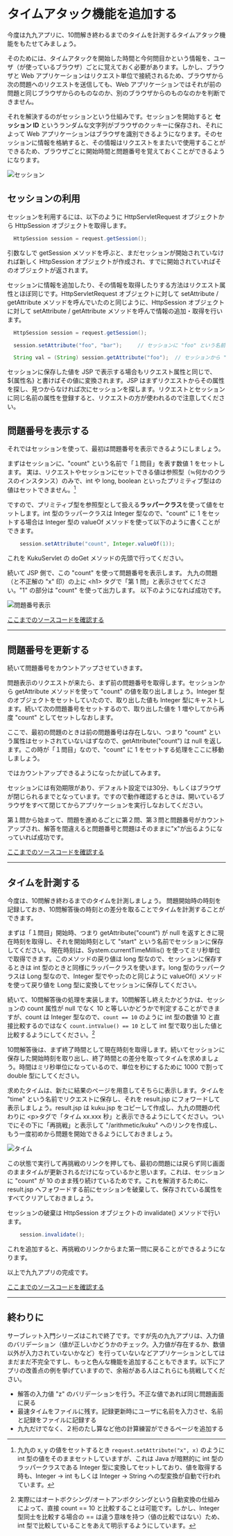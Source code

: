 # タイムアタック機能を追加する

今度は九九アプリに、10問解き終わるまでのタイムを計測するタイムアタック機能をもたせてみましょう。

そのためには、タイムアタックを開始した時間と今何問目かという情報を、ユーザ（が使っているブラウザ）ごとに覚えておく必要があります。しかし、ブラウザと Web アプリケーションはリクエスト単位で接続されるため、ブラウザから次の問題へのリクエストを送信しても、Web アプリケーションではそれが前の問題と同じブラウザからのものなのか、別のブラウザからのものなのかを判断できません。

それを解決するのがセッションという仕組みです。セッションを開始すると **セッション ID** というランダムな文字列がブラウザのクッキーに保存され、それによって Web アプリケーションはブラウザを識別できるようになります。そのセッションに情報を格納すると、その情報はリクエストをまたいで使用することができるため、ブラウザごとに開始時間と問題番号を覚えておくことができるようになります。

![セッション](img/%E3%82%BB%E3%83%83%E3%82%B7%E3%83%A7%E3%83%B3.png)

## セッションの利用

セッションを利用するには、以下のように HttpServletRequest オブジェクトから HttpSession オブジェクトを取得します。

```java
  HttpSession session = request.getSession();
```

引数なしで getSession メソッドを呼ぶと、まだセッションが開始されていなければ新しく HttpSession オブジェクトが作成され、すでに開始されていればそのオブジェクトが返されます。

セッションに情報を追加したり、その情報を取得したりする方法はリクエスト属性とほぼ同じです。HttpServletRequest オブジェクトに対して setAttribute / getAttribute メソッドを呼んでいたのと同じように、HttpSession オブジェクトに対して setAttribute / getAttribute メソッドを呼んで情報の追加・取得を行います。

```java
  HttpSession session = request.getSession();

  session.setAttribute("foo", "bar");     // セッションに "foo" という名前で文字列 "bar" という値をセット

  String val = (String) session.getAttribute("foo");  // セッションから "foo" 属性の値を文字列として取得
```

セッションに保存した値を JSP で表示する場合もリクエスト属性と同じで、${属性名} と書けばその値に変換されます。JSP はまずリクエストからその属性を探し、見つからなければ次にセッションを探します。リクエストとセッションに同じ名前の属性を登録すると、リクエストの方が使われるので注意してください。

## 問題番号を表示する

それではセッションを使って、最初は問題番号を表示できるようにしましょう。

まずはセッションに、"count" という名前で「１問目」を表す数値 1 をセットします。
実は、リクエストやセッションにセットできる値は参照型（≒何かのクラスのインスタンス）のみで、int や long, boolean といったプリミティブ型はの値はセットできません。[^1]

[^1]:九九の x, y の値をセットするとき ```request.setAttribute("x", x)``` のように int 型の値をそのままセットしていますが、これは Java が暗黙的に int 型のラッパークラスである Integer 型に変換してセットしており、値を取得する時も、Integer → int もしくは Integer → String への型変換が自動で行われています。

ですので、プリミティブ型を参照型として扱える**ラッパークラス**を使って値をセットします。int 型のラッパークラスは Integer 型なので、"count" に 1 をセットする場合は Integer 型の valueOf メソッドを使って以下のように書くことができます。

```java
    session.setAttribute("count", Integer.valueOf(1));
```

これを KukuServlet の doGet メソッドの先頭で行ってください。

続いて JSP 側で、この "count" を使って問題番号を表示します。
九九の問題（と不正解の "x" 印）の上に \<h1\> タグで「第 1 問」と表示させてください。"1" の部分は "count" を使って出力します。
以下のようになれば成功です。

![問題番号表示](img/%E5%95%8F%E9%A1%8C%E7%95%AA%E5%8F%B7%E8%A1%A8%E7%A4%BA.png)

[ここまでのソースコードを確認する](https://github.com/shibamirai/servlet-learning/tree/%E3%82%BF%E3%82%A4%E3%83%A0%E3%82%A2%E3%82%BF%E3%83%83%E3%82%AF%E6%A9%9F%E8%83%BD%E3%82%92%E8%BF%BD%E5%8A%A0%E3%81%99%E3%82%8B1)

---

## 問題番号を更新する

続いて問題番号をカウントアップさせていきます。

問題表示のリクエストが来たら、まず前の問題番号を取得します。セッションから getAttribute メソッドを使って "count" の値を取り出しましょう。Integer 型のオブジェクトをセットしていたので、取り出した値も Integer 型にキャストします。続いて次の問題番号をセットするので、取り出した値を 1 増やしてから再度 "count" としてセットしなおします。

ここで、最初の問題のときは前の問題番号は存在しない、つまり "count" という属性はセットされていないはずなので、getAttribute("count") は null を返します。この時が「１問目」なので、"count" に 1 をセットする処理をここに移動しましょう。

ではカウントアップできるようになったか試してみます。

セッションには有効期限があり、デフォルト設定では30分、もしくはブラウザが閉じられるまでとなっています。ですので動作確認するときは、開いているブラウザをすべて閉じてからアプリケーションを実行しなおしてください。

第１問から始まって、問題を進めるごとに第２問、第３問と問題番号がカウントアップされ、解答を間違えると問題番号と問題はそのままに"x"が出るようになっていれば成功です。

[ここまでのソースコードを確認する](https://github.com/shibamirai/servlet-learning/tree/%E3%82%BF%E3%82%A4%E3%83%A0%E3%82%A2%E3%82%BF%E3%83%83%E3%82%AF%E6%A9%9F%E8%83%BD%E3%82%92%E8%BF%BD%E5%8A%A0%E3%81%99%E3%82%8B2)

---

## タイムを計測する

今度は、10問解き終わるまでのタイムを計測しましょう。
問題開始時の時刻を記録しておき、10問解答後の時刻との差分を取ることでタイムを計測することができます。

まずは「１問目」開始時、つまり getAttribute("count") が null を返すときに現在時刻を取得し、それを開始時刻として "start" という名前でセッションに保存してください。
現在時刻は、System.currentTimeMillis() を使ってミリ秒単位で取得できます。このメソッドの戻り値は long 型なので、セッションに保存するときは int 型のときと同様にラッパークラスを使います。long 型のラッパークラスは Long 型なので、Integer 型でやったのと同じように valueOf() メソッドを使って戻り値を Long 型に変換してセッションに保存してください。

続いて、10問解答後の処理を実装します。10問解答し終えたかどうかは、セッションの count 属性が null でなく 10 と等しいかどうかで判定することができますが、count は Integer 型なので、```count == 10``` のように int 型の数値 10 と直接比較するのではなく ```count.intValue() == 10``` として int 型で取り出した値と比較するようにしてください。[^2]

10問解答後は、まず終了時間として現在時刻を取得します。続いてセッションに保存した開始時刻を取り出し、終了時間との差分を取ってタイムを求めましょう。時間はミリ秒単位になっているので、単位を秒にするために 1000 で割って double 型にしてください。

求めたタイムは、新たに結果のページを用意してそちらに表示します。タイムを "time" という名前でリクエストに保存し、それを result.jsp にフォワードして表示しましょう。result.jsp は kuku.jsp をコピーして作成し、九九の問題の代わりに \<p\>タグで「タイム xx.xxx 秒」と表示できるようにしてください。ついでにその下に「再挑戦」と表示して "/arithmetic/kuku" へのリンクを作成し、もう一度初めから問題を開始できるようにしておきましょう。

![タイム](img/%E3%82%BF%E3%82%A4%E3%83%A0.png)

この状態で実行して再挑戦のリンクを押しても、最初の問題には戻らず同じ画面のままタイムが更新されるだけになっているかと思います。これは、セッションに "count" が 10 のまま残り続けているためです。これを解消するために、result.jsp へフォワードする前にセッションを破棄して、保存されている属性をすべてクリアしておきましょう。

セッションの破棄は HttpSession オブジェクトの invalidate() メソッドで行います。

```java
    session.invalidate();
```

これを追加すると、再挑戦のリンクからまた第一問に戻ることができるようになります。

以上で九九アプリの完成です。

[ここまでのソースコードを確認する](https://github.com/shibamirai/servlet-learning/tree/%E3%82%BF%E3%82%A4%E3%83%A0%E3%82%A2%E3%82%BF%E3%83%83%E3%82%AF%E6%A9%9F%E8%83%BD%E3%82%92%E8%BF%BD%E5%8A%A0%E3%81%99%E3%82%8B3)

---

## 終わりに

サーブレット入門シリーズはこれで終了です。ですが先の九九アプリは、入力値のバリデーション（値が正しいかどうかのチェック。入力値が存在するか、数値以外が入力されていないかなど）を行っていないなどアプリケーションとしてはまだまだ不完全ですし、もっと色んな機能を追加することもできます。以下にアプリの改善点の例を挙げていますので、余裕がある人はこれらにも挑戦してください。

- 解答の入力値 "z" のバリデーションを行う。不正な値であれば同じ問題画面に戻る
- 最速タイムをファイルに残す。記録更新時にユーザに名前を入力させ、名前と記録をファイルに記録する
- 九九だけでなく、２桁のたし算など他の計算練習ができるページを追加する

[^2]:実際にはオートボクシング/オートアンボクシングという自動変換の仕組みによって、直接 count == 10 と比較することは可能です。しかし、Integer 型同士を比較する場合の == は違う意味を持つ（値の比較ではない）ため、int 型で比較していることをあえて明示するようにしています。
